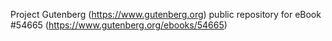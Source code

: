 Project Gutenberg (https://www.gutenberg.org) public repository for
eBook #54665 (https://www.gutenberg.org/ebooks/54665)
